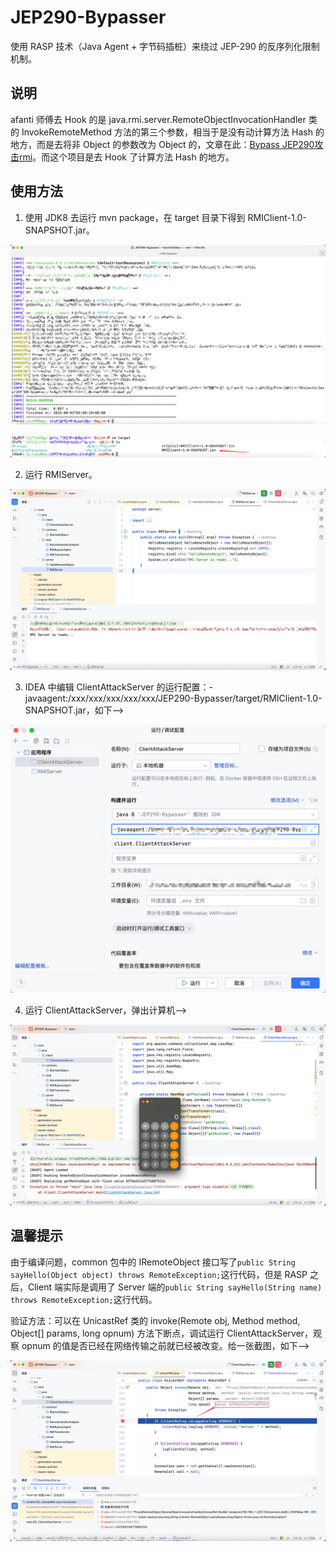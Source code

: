 # JEP290-Bypasser

使用 RASP 技术（Java Agent + 字节码插桩）来绕过 JEP-290 的反序列化限制机制。

## 说明

afanti 师傅去 Hook 的是 java.rmi.server.RemoteObjectInvocationHandler 类的 InvokeRemoteMethod 方法的第三个参数，相当于是没有动计算方法 Hash 的地方，而是去将非 Object 的参数改为 Object 的，文章在此：[Bypass JEP290攻击rmi](https://www.anquanke.com/post/id/200860)。而这个项目是去 Hook 了计算方法 Hash 的地方。

## 使用方法

1. 使用 JDK8 去运行 mvn package，在 target 目录下得到 RMIClient-1.0-SNAPSHOT.jar。

![alt text](image/image.png)

![alt text](image/image-1.png)

2. 运行 RMIServer。

![alt text](image/image-2.png)

3. IDEA 中编辑 ClientAttackServer 的运行配置：-javaagent:/xxx/xxx/xxx/xxx/xxx/JEP290-Bypasser/target/RMIClient-1.0-SNAPSHOT.jar，如下-->

![alt text](image/image-3.png)

4. 运行 ClientAttackServer，弹出计算机-->

![alt text](image/image-4.png)

## 温馨提示

由于编译问题，common 包中的 IRemoteObject 接口写了`public String sayHello(Object object) throws RemoteException;`这行代码，但是 RASP 之后，Client 端实际是调用了 Server 端的`public String sayHello(String name) throws RemoteException;`这行代码。

验证方法：可以在 UnicastRef 类的 invoke(Remote obj, Method method, Object[] params, long opnum) 方法下断点，调试运行 ClientAttackServer，观察 opnum 的值是否已经在网络传输之前就已经被改变。给一张截图，如下-->

![alt text](image/image-5.png)
